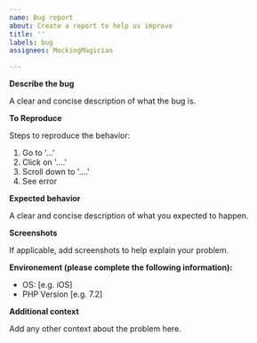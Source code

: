 ```yaml
---
name: Bug report
about: Create a report to help us improve
title: ''
labels: bug
assignees: MockingMagician

---
```


**Describe the bug**

A clear and concise description of what the bug is.

**To Reproduce**

Steps to reproduce the behavior:
1. Go to '...'
2. Click on '....'
3. Scroll down to '....'
4. See error

**Expected behavior**

A clear and concise description of what you expected to happen.

**Screenshots**

If applicable, add screenshots to help explain your problem.

**Environement (please complete the following information):**

 - OS: [e.g. iOS]
 - PHP Version [e.g. 7.2]

**Additional context**

Add any other context about the problem here.
